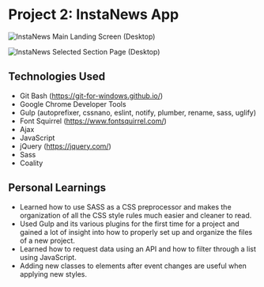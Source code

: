 # Project 2: InstaNews App

![InstaNews](https://github.com/soniasophia/instanews/blob/master/Project-2-InstaNews-Desktop.png)
Main Landing Screen (Desktop)

![InstaNews](https://github.com/soniasophia/instanews/blob/master/Project-2-InstaNews-Desktop-2.png)
Selected Section Page (Desktop)

## Technologies Used
- Git Bash (https://git-for-windows.github.io/)
- Google Chrome Developer Tools
- Gulp (autoprefixer, cssnano, eslint, notify, plumber, rename, sass, uglify)
- Font Squirrel (https://www.fontsquirrel.com/)
- Ajax
- JavaScript
- jQuery (https://jquery.com/)
- Sass
- Coality



## Personal Learnings
- Learned how to use SASS as a CSS preprocessor and makes the organization of all the CSS style rules much easier and cleaner to read.
- Used Gulp and its various plugins for the first time for a project and gained a lot of insight into how to properly set up and organize the files of a new project.
- Learned how to request data using an API and how to filter through a list using JavaScript.
- Adding new classes to elements after event changes are useful when applying new styles.